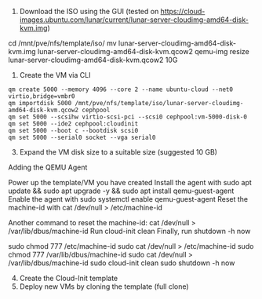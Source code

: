 1. Download the ISO using the GUI (tested on https://cloud-images.ubuntu.com/lunar/current/lunar-server-cloudimg-amd64-disk-kvm.img)

cd /mnt/pve/nfs/template/iso/
mv lunar-server-cloudimg-amd64-disk-kvm.img lunar-server-cloudimg-amd64-disk-kvm.qcow2
qemu-img resize lunar-server-cloudimg-amd64-disk-kvm.qcow2 10G

1. Create the VM via CLI
```
qm create 5000 --memory 4096 --core 2 --name ubuntu-cloud --net0 virtio,bridge=vmbr0
qm importdisk 5000 /mnt/pve/nfs/template/iso/lunar-server-cloudimg-amd64-disk-kvm.qcow2 cephpool
qm set 5000 --scsihw virtio-scsi-pci --scsi0 cephpool:vm-5000-disk-0
qm set 5000 --ide2 cephpool:cloudinit
qm set 5000 --boot c --bootdisk scsi0
qm set 5000 --serial0 socket --vga serial0
```
3. Expand the VM disk size to a suitable size (suggested 10 GB)

Adding the QEMU Agent

Power up the template/VM you have created
Install the agent with sudo apt update && sudo apt upgrade -y && sudo apt install qemu-guest-agent
Enable the agent with sudo systemctl enable qemu-guest-agent
Reset the machine-id with cat /dev/null > /etc/machine-id


Another command to reset the machine-id: cat /dev/null > /var/lib/dbus/machine-id
Run cloud-init clean
Finally, run shutdown -h now

sudo chmod 777 /etc/machine-id
sudo cat /dev/null > /etc/machine-id
sudo chmod 777 /var/lib/dbus/machine-id
sudo cat /dev/null > /var/lib/dbus/machine-id
sudo cloud-init clean
sudo shutdown -h now



4. Create the Cloud-Init template 
5. Deploy new VMs by cloning the template (full clone)
